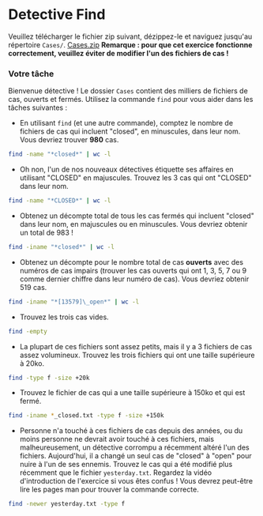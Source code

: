 # Detective Find

Veuillez télécharger le fichier zip suivant, dézippez-le et naviguez jusqu'au répertoire `Cases/`.
[Cases.zip](./Cases.zip)
**Remarque : pour que cet exercice fonctionne correctement, veuillez éviter de modifier l'un des fichiers de cas !**

### Votre tâche

Bienvenue détective ! Le dossier `Cases` contient des milliers de fichiers de cas, ouverts et fermés. Utilisez la commande `find` pour vous aider dans les tâches suivantes :

- En utilisant `find` (et une autre commande), comptez le nombre de fichiers de cas qui incluent "closed", en minuscules, dans leur nom. Vous devriez trouver **980** cas.

```bash
find -name "*closed*" | wc -l
```

- Oh non, l'un de nos nouveaux détectives étiquette ses affaires en utilisant "CLOSED" en majuscules. Trouvez les 3 cas qui ont "CLOSED" dans leur nom.

```bash
find -name "*CLOSED*" | wc -l
```

- Obtenez un décompte total de tous les cas fermés qui incluent "closed" dans leur nom, en majuscules ou en minuscules. Vous devriez obtenir un total de 983 !

```bash
find -iname "*closed*" | wc -l
```

- Obtenez un décompte pour le nombre total de cas **ouverts** avec des numéros de cas impairs (trouver les cas ouverts qui ont 1, 3, 5, 7 ou 9 comme dernier chiffre dans leur numéro de cas). Vous devriez obtenir 519 cas.

```bash
find -iname "*[13579]\_open*" | wc -l
```

- Trouvez les trois cas vides.

```bash
find -empty
```

- La plupart de ces fichiers sont assez petits, mais il y a 3 fichiers de cas assez volumineux. Trouvez les trois fichiers qui ont une taille supérieure à 20ko.

```bash
find -type f -size +20k
```

- Trouvez le fichier de cas qui a une taille supérieure à 150ko et qui est fermé.

```bash
find -iname *_closed.txt -type f -size +150k
```

- Personne n'a touché à ces fichiers de cas depuis des années, ou du moins personne ne devrait avoir touché à ces fichiers, mais malheureusement, un détective corrompu a récemment altéré l'un des fichiers. Aujourd'hui, il a changé un seul cas de "closed" à "open" pour nuire à l'un de ses ennemis. Trouvez le cas qui a été modifié plus récemment que le fichier `yesterday.txt`. Regardez la vidéo d'introduction de l'exercice si vous êtes confus ! Vous devrez peut-être lire les pages man pour trouver la commande correcte.

```bash
find -newer yesterday.txt -type f
```
